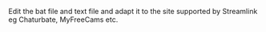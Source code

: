 Edit the bat file and text file and adapt it to the site supported by Streamlink eg Chaturbate, MyFreeCams etc.

